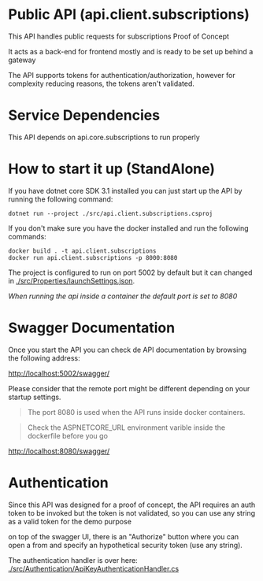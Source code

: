 # Public API (api.client.subscriptions)

This API handles public requests for subscriptions Proof of Concept

It acts as a back-end for frontend mostly and is ready to be set up behind a gateway

The API supports tokens for authentication/authorization, however for complexity reducing reasons, the tokens aren't validated.

# Service Dependencies

This API depends on	api.core.subscriptions to run properly

# How to start it up (StandAlone)

If you have dotnet core SDK 3.1 installed you can just start up the API by running the following command:
```shell
dotnet run --project ./src/api.client.subscriptions.csproj
```

If you don't make sure you have the docker installed and run the following commands:
```shell
docker build . -t api.client.subscriptions
docker run api.client.subscriptions -p 8000:8080
```
The project is configured to run on port 5002 by default but it can changed in [./src/Properties/launchSettings.json](./src/Properties/launchSettings.json).

_When running the api inside a container the default port is set to 8080_

# Swagger Documentation

Once you start the API you can check de API documentation by browsing the following address:

[http://localhost:5002/swagger/](http://localhost:5002/swagger/)

Please consider that the remote port might be different depending on your startup settings. 

>The port 8080 is used when the API runs inside docker containers.

>Check the ASPNETCORE_URL environment varible inside the dockerfile before you go

[http://localhost:8080/swagger/](http://localhost:8080/swagger/)


# Authentication

Since this API was designed for a proof of concept, the API requires an auth token to be invoked but the token is not validated, so you can use any string as a valid token for the demo purpose 

on top of the swagger UI, there is an "Authorize" button where you can open a from and specify an hypothetical security token (use any string).

The authentication handler is over here:
[./src/Authentication/ApiKeyAuthenticationHandler.cs](./src/Authentication/ApiKeyAuthenticationHandler.cs)


